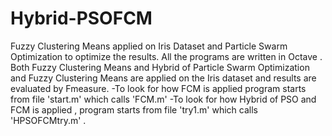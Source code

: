 # Hybrid-PSOFCM
Fuzzy Clustering Means applied on Iris Dataset and Particle Swarm Optimization to optimize the results.
All the programs are written in Octave . Both Fuzzy Clustering Means and Hybrid of Particle Swarm Optimization and Fuzzy Clustering Means are applied on the Iris dataset and results are evaluated by Fmeasure. 
-To look for how FCM is applied program starts from file 'start.m' which calls 'FCM.m' 
-To look for how Hybrid of PSO and FCM is applied , program starts from file 'try1.m' which calls 'HPSOFCMtry.m' .
